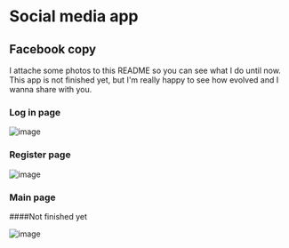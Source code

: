 # Social media app

## Facebook copy

I attache some photos to this README so you can see what I do until now. This app is not finished yet, but I'm really happy to see how evolved and I wanna share with you.

### Log in page
![image](https://user-images.githubusercontent.com/99269936/161296439-dd7aa418-d09b-487e-b465-cbba605ebdb6.png)

### Register page
![image](https://user-images.githubusercontent.com/99269936/161296603-4478dac2-4a85-4bf0-b122-4667601b7eb3.png)

### Main page

####Not finished yet

![image](https://user-images.githubusercontent.com/99269936/161303503-5db200da-0b9f-4dd2-8601-21908f25eb94.png)


